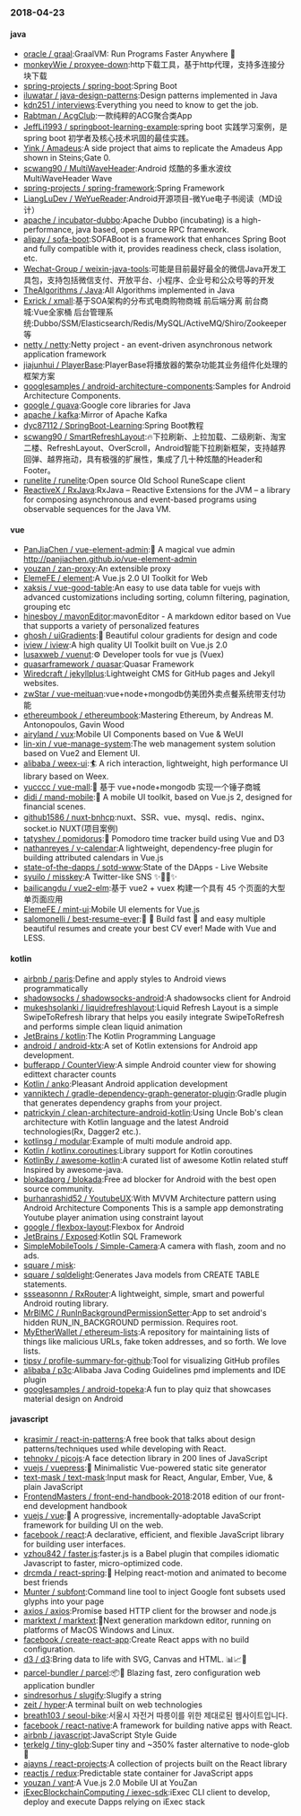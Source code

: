 ### 2018-04-23

#### java
* [oracle / graal](https://github.com/oracle/graal):GraalVM: Run Programs Faster Anywhere 🚀
* [monkeyWie / proxyee-down](https://github.com/monkeyWie/proxyee-down):http下载工具，基于http代理，支持多连接分块下载
* [spring-projects / spring-boot](https://github.com/spring-projects/spring-boot):Spring Boot
* [iluwatar / java-design-patterns](https://github.com/iluwatar/java-design-patterns):Design patterns implemented in Java
* [kdn251 / interviews](https://github.com/kdn251/interviews):Everything you need to know to get the job.
* [Rabtman / AcgClub](https://github.com/Rabtman/AcgClub):一款纯粹的ACG聚合类App
* [JeffLi1993 / springboot-learning-example](https://github.com/JeffLi1993/springboot-learning-example):spring boot 实践学习案例，是 spring boot 初学者及核心技术巩固的最佳实践。
* [Yink / Amadeus](https://github.com/Yink/Amadeus):A side project that aims to replicate the Amadeus App shown in Steins;Gate 0.
* [scwang90 / MultiWaveHeader](https://github.com/scwang90/MultiWaveHeader):Android 炫酷的多重水波纹 MultiWaveHeader Wave
* [spring-projects / spring-framework](https://github.com/spring-projects/spring-framework):Spring Framework
* [LiangLuDev / WeYueReader](https://github.com/LiangLuDev/WeYueReader):Android开源项目-微Yue电子书阅读（MD设计）
* [apache / incubator-dubbo](https://github.com/apache/incubator-dubbo):Apache Dubbo (incubating) is a high-performance, java based, open source RPC framework.
* [alipay / sofa-boot](https://github.com/alipay/sofa-boot):SOFABoot is a framework that enhances Spring Boot and fully compatible with it, provides readiness check, class isolation, etc.
* [Wechat-Group / weixin-java-tools](https://github.com/Wechat-Group/weixin-java-tools):可能是目前最好最全的微信Java开发工具包，支持包括微信支付、开放平台、小程序、企业号和公众号等的开发
* [TheAlgorithms / Java](https://github.com/TheAlgorithms/Java):All Algorithms implemented in Java
* [Exrick / xmall](https://github.com/Exrick/xmall):基于SOA架构的分布式电商购物商城 前后端分离 前台商城:Vue全家桶 后台管理系统:Dubbo/SSM/Elasticsearch/Redis/MySQL/ActiveMQ/Shiro/Zookeeper等
* [netty / netty](https://github.com/netty/netty):Netty project - an event-driven asynchronous network application framework
* [jiajunhui / PlayerBase](https://github.com/jiajunhui/PlayerBase):PlayerBase将播放器的繁杂功能其业务组件化处理的框架方案
* [googlesamples / android-architecture-components](https://github.com/googlesamples/android-architecture-components):Samples for Android Architecture Components.
* [google / guava](https://github.com/google/guava):Google core libraries for Java
* [apache / kafka](https://github.com/apache/kafka):Mirror of Apache Kafka
* [dyc87112 / SpringBoot-Learning](https://github.com/dyc87112/SpringBoot-Learning):Spring Boot教程
* [scwang90 / SmartRefreshLayout](https://github.com/scwang90/SmartRefreshLayout):🔥下拉刷新、上拉加载、二级刷新、淘宝二楼、RefreshLayout、OverScroll，Android智能下拉刷新框架，支持越界回弹、越界拖动，具有极强的扩展性，集成了几十种炫酷的Header和 Footer。
* [runelite / runelite](https://github.com/runelite/runelite):Open source Old School RuneScape client
* [ReactiveX / RxJava](https://github.com/ReactiveX/RxJava):RxJava – Reactive Extensions for the JVM – a library for composing asynchronous and event-based programs using observable sequences for the Java VM.

#### vue
* [PanJiaChen / vue-element-admin](https://github.com/PanJiaChen/vue-element-admin):🎉 A magical vue admin http://panjiachen.github.io/vue-element-admin
* [youzan / zan-proxy](https://github.com/youzan/zan-proxy):An extensible proxy
* [ElemeFE / element](https://github.com/ElemeFE/element):A Vue.js 2.0 UI Toolkit for Web
* [xaksis / vue-good-table](https://github.com/xaksis/vue-good-table):An easy to use data table for vuejs with advanced customizations including sorting, column filtering, pagination, grouping etc
* [hinesboy / mavonEditor](https://github.com/hinesboy/mavonEditor):mavonEditor - A markdown editor based on Vue that supports a variety of personalized features
* [ghosh / uiGradients](https://github.com/ghosh/uiGradients):🔴 Beautiful colour gradients for design and code
* [iview / iview](https://github.com/iview/iview):A high quality UI Toolkit built on Vue.js 2.0
* [lusaxweb / vuenut](https://github.com/lusaxweb/vuenut):⚙️ Developer tools for vue js (Vuex)
* [quasarframework / quasar](https://github.com/quasarframework/quasar):Quasar Framework
* [Wiredcraft / jekyllplus](https://github.com/Wiredcraft/jekyllplus):Lightweight CMS for GitHub pages and Jekyll websites.
* [zwStar / vue-meituan](https://github.com/zwStar/vue-meituan):vue+node+mongodb仿美团外卖点餐系统带支付功能
* [ethereumbook / ethereumbook](https://github.com/ethereumbook/ethereumbook):Mastering Ethereum, by Andreas M. Antonopoulos, Gavin Wood
* [airyland / vux](https://github.com/airyland/vux):Mobile UI Components based on Vue & WeUI
* [lin-xin / vue-manage-system](https://github.com/lin-xin/vue-manage-system):The web management system solution based on Vue2 and Element UI.
* [alibaba / weex-ui](https://github.com/alibaba/weex-ui):🏄 A rich interaction, lightweight, high performance UI library based on Weex.
* [yucccc / vue-mall](https://github.com/yucccc/vue-mall):🔨 基于 vue+node+mongodb 实现一个锤子商城
* [didi / mand-mobile](https://github.com/didi/mand-mobile):🔮 A mobile UI toolkit, based on Vue.js 2, designed for financial scenes.
* [github1586 / nuxt-bnhcp](https://github.com/github1586/nuxt-bnhcp):nuxt、SSR、vue、mysql、redis、nginx、socket.io NUXT(项目案例)
* [tatyshev / pomidorus](https://github.com/tatyshev/pomidorus):🍅 Pomodoro time tracker build using Vue and D3
* [nathanreyes / v-calendar](https://github.com/nathanreyes/v-calendar):A lightweight, dependency-free plugin for building attributed calendars in Vue.js
* [state-of-the-dapps / sotd-www](https://github.com/state-of-the-dapps/sotd-www):State of the DApps - Live Website
* [syuilo / misskey](https://github.com/syuilo/misskey):A Twitter-like SNS ✨🐢🚀✨
* [bailicangdu / vue2-elm](https://github.com/bailicangdu/vue2-elm):基于 vue2 + vuex 构建一个具有 45 个页面的大型单页面应用
* [ElemeFE / mint-ui](https://github.com/ElemeFE/mint-ui):Mobile UI elements for Vue.js
* [salomonelli / best-resume-ever](https://github.com/salomonelli/best-resume-ever):👔 💼 Build fast 🚀 and easy multiple beautiful resumes and create your best CV ever! Made with Vue and LESS.

#### kotlin
* [airbnb / paris](https://github.com/airbnb/paris):Define and apply styles to Android views programmatically
* [shadowsocks / shadowsocks-android](https://github.com/shadowsocks/shadowsocks-android):A shadowsocks client for Android
* [mukeshsolanki / liquidrefreshlayout](https://github.com/mukeshsolanki/liquidrefreshlayout):Liquid Refresh Layout is a simple SwipeToRefresh library that helps you easily integrate SwipeToRefresh and performs simple clean liquid animation
* [JetBrains / kotlin](https://github.com/JetBrains/kotlin):The Kotlin Programming Language
* [android / android-ktx](https://github.com/android/android-ktx):A set of Kotlin extensions for Android app development.
* [bufferapp / CounterView](https://github.com/bufferapp/CounterView):A simple Android counter view for showing edittext character counts
* [Kotlin / anko](https://github.com/Kotlin/anko):Pleasant Android application development
* [vanniktech / gradle-dependency-graph-generator-plugin](https://github.com/vanniktech/gradle-dependency-graph-generator-plugin):Gradle plugin that generates dependency graphs from your project.
* [patrickyin / clean-architecture-android-kotlin](https://github.com/patrickyin/clean-architecture-android-kotlin):Using Uncle Bob's clean architecture with Kotlin language and the latest Android technologies(Rx, Dagger2 etc.).
* [kotlinsg / modular](https://github.com/kotlinsg/modular):Example of multi module android app.
* [Kotlin / kotlinx.coroutines](https://github.com/Kotlin/kotlinx.coroutines):Library support for Kotlin coroutines
* [KotlinBy / awesome-kotlin](https://github.com/KotlinBy/awesome-kotlin):A curated list of awesome Kotlin related stuff Inspired by awesome-java.
* [blokadaorg / blokada](https://github.com/blokadaorg/blokada):Free ad blocker for Android with the best open source community.
* [burhanrashid52 / YoutubeUX](https://github.com/burhanrashid52/YoutubeUX):With MVVM Architecture pattern using Android Architecture Components This is a sample app demonstrating Youtube player animation using constraint layout
* [google / flexbox-layout](https://github.com/google/flexbox-layout):Flexbox for Android
* [JetBrains / Exposed](https://github.com/JetBrains/Exposed):Kotlin SQL Framework
* [SimpleMobileTools / Simple-Camera](https://github.com/SimpleMobileTools/Simple-Camera):A camera with flash, zoom and no ads.
* [square / misk](https://github.com/square/misk):
* [square / sqldelight](https://github.com/square/sqldelight):Generates Java models from CREATE TABLE statements.
* [ssseasonnn / RxRouter](https://github.com/ssseasonnn/RxRouter):A lightweight, simple, smart and powerful Android routing library.
* [MrBIMC / RunInBackgroundPermissionSetter](https://github.com/MrBIMC/RunInBackgroundPermissionSetter):App to set android's hidden RUN_IN_BACKGROUND permission. Requires root.
* [MyEtherWallet / ethereum-lists](https://github.com/MyEtherWallet/ethereum-lists):A repository for maintaining lists of things like malicious URLs, fake token addresses, and so forth. We love lists.
* [tipsy / profile-summary-for-github](https://github.com/tipsy/profile-summary-for-github):Tool for visualizing GitHub profiles
* [alibaba / p3c](https://github.com/alibaba/p3c):Alibaba Java Coding Guidelines pmd implements and IDE plugin
* [googlesamples / android-topeka](https://github.com/googlesamples/android-topeka):A fun to play quiz that showcases material design on Android

#### javascript
* [krasimir / react-in-patterns](https://github.com/krasimir/react-in-patterns):A free book that talks about design patterns/techniques used while developing with React.
* [tehnokv / picojs](https://github.com/tehnokv/picojs):A face detection library in 200 lines of JavaScript
* [vuejs / vuepress](https://github.com/vuejs/vuepress):📝 Minimalistic Vue-powered static site generator
* [text-mask / text-mask](https://github.com/text-mask/text-mask):Input mask for React, Angular, Ember, Vue, & plain JavaScript
* [FrontendMasters / front-end-handbook-2018](https://github.com/FrontendMasters/front-end-handbook-2018):2018 edition of our front-end development handbook
* [vuejs / vue](https://github.com/vuejs/vue):🖖 A progressive, incrementally-adoptable JavaScript framework for building UI on the web.
* [facebook / react](https://github.com/facebook/react):A declarative, efficient, and flexible JavaScript library for building user interfaces.
* [vzhou842 / faster.js](https://github.com/vzhou842/faster.js):faster.js is a Babel plugin that compiles idiomatic Javascript to faster, micro-optimized code.
* [drcmda / react-spring](https://github.com/drcmda/react-spring):🙌 Helping react-motion and animated to become best friends
* [Munter / subfont](https://github.com/Munter/subfont):Command line tool to inject Google font subsets used glyphs into your page
* [axios / axios](https://github.com/axios/axios):Promise based HTTP client for the browser and node.js
* [marktext / marktext](https://github.com/marktext/marktext):📝Next generation markdown editor, running on platforms of MacOS Windows and Linux.
* [facebook / create-react-app](https://github.com/facebook/create-react-app):Create React apps with no build configuration.
* [d3 / d3](https://github.com/d3/d3):Bring data to life with SVG, Canvas and HTML. 📊📈🎉
* [parcel-bundler / parcel](https://github.com/parcel-bundler/parcel):📦🚀 Blazing fast, zero configuration web application bundler
* [sindresorhus / slugify](https://github.com/sindresorhus/slugify):Slugify a string
* [zeit / hyper](https://github.com/zeit/hyper):A terminal built on web technologies
* [breath103 / seoul-bike](https://github.com/breath103/seoul-bike):서울시 자전거 따릉이를 위한 제대로된 웹사이트입니다.
* [facebook / react-native](https://github.com/facebook/react-native):A framework for building native apps with React.
* [airbnb / javascript](https://github.com/airbnb/javascript):JavaScript Style Guide
* [terkelg / tiny-glob](https://github.com/terkelg/tiny-glob):Super tiny and ~350% faster alternative to node-glob 🚀
* [ajayns / react-projects](https://github.com/ajayns/react-projects):A collection of projects built on the React library
* [reactjs / redux](https://github.com/reactjs/redux):Predictable state container for JavaScript apps
* [youzan / vant](https://github.com/youzan/vant):A Vue.js 2.0 Mobile UI at YouZan
* [iExecBlockchainComputing / iexec-sdk](https://github.com/iExecBlockchainComputing/iexec-sdk):iExec CLI client to develop, deploy and execute Dapps relying on iExec stack
